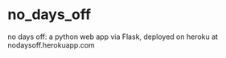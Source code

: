 # no_days_off
no days off: a python web app via Flask, deployed on heroku at nodaysoff.herokuapp.com
